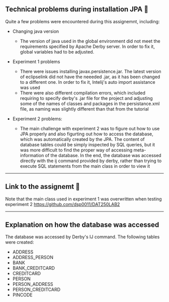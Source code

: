 ## Technical problems during installation JPA 🗿
Quite a few problems were encountered during this assignemnt, including:

-  Changing java version 
   -  The version of java used in the global environment did not meet the   requirements specified by Apache Derby server. In order to fix it, global variables had to be adjusted.


-  Experiment 1 problems
   - There were issues installing javax.persistence.jar. The latest version of eclipselink did not have the neeeded .jar, as it has been changed to a different one. In order to fix it, Intelij's auto import assistance was used
   - There were also different compilation errors, which included requiring to specify derby's .jar file for the project and adjusting some of the names of classes and packages in the persistance.xml file, as naming was slightly different than that from the tutorial


- Experiment 2 problems:
  - The main challenge with experiment 2 was to figure out how to use JPA properly and also figurting out how to access the database, which was automatically created by the JPA. The content of database tables could be simply inspected by SQL queries, but it was more difficult to find the proper way of accessing meta-information of the database. In the end, the database was accessed directly with the ij command provided by derby, rather than trying to execute SQL statements from the main class in order to view it

---

## Link to the assignemt 🧿
  Note that the main class used in experiment 1 was overwritten when testing experiment 2 
  https://github.com/dsp0011/DAT250LAB2

---
## Explanation on how the database was accessed 
  The database was accessed by Derby's IJ command. The following tables were created:

  - ADDRESS
  - ADDRESS_PERSON
  - BANK
  - BANK_CREDITCARD
  - CREDITCARD
  - PERSON
  - PERSON_ADDRESS
  - PERSON_CREDITCARD
  - PINCODE 

